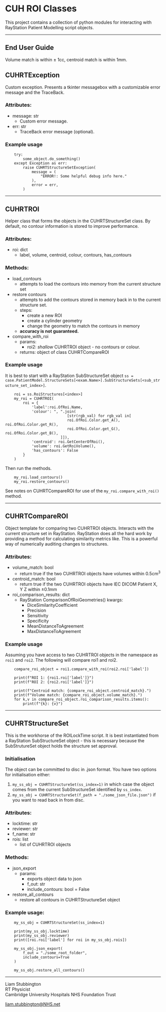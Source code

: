 # CUH ROI Classes
This project contains a collection of python modules for interacting with RayStation Patient Modelling script objects.

---

## End User Guide 
Volume match is within ± 1cc, centroid match is within 1mm.

## CUHRTException 
Custom exception. 
Presents a tkinter messagebox with a customizable error message and the TraceBack. 

### Attributes: 
- message: str
    - Custom error message. 
- err: str
    - TraceBack error message (optional).

### Example usage 
```
    try:
        some_object.do_something() 
    except Exception as err:
        raise CUHRTStructureSetException(
            message = (
                "ERROR!: Some helpful debug info here."
            ),
            error = err,
        )
```
---

## CUHRTROI
Helper class that forms the objects in the CUHRTStructureSet class. By default, no contour information is stored to improve performance. 

### Attributes:
- roi: dict
    - label, volume, centroid, colour, contours, has_contours 

### Methods:
- load_contours 
    - attempts to load the contours into memory from the current structure set 
- restore contours 
    - attempts to add the contours stored in memory back in to the current structure set. 
    - steps:
        - create a new ROI 
        - create a cylinder geometry 
        - change the geometry to match the contours in memory 
    - **accuracy is not guaranteed.**
- compare_with_roi
    - params:
        - roi2: *shallow* CUHRTROI object - no contours or colour.
    - returns: object of class CUHRTCompareROI 

### Example usage 
It is best to start with a RayStation SubStructureSet object `ss = case.PatientModel.StructureSets[<exam.Name>].SubStructureSets[<sub_structure_set_index>]`. 
```
    roi = ss.RoiStructures[<index>]
    my_roi = CUHRTROI(
        roi = {
            'label':roi.OfRoi.Name,
            'colour': ", ".join(
                            [str(rgb_val) for rgb_val in[
                            roi.OfRoi.Color.get_A(), roi.OfRoi.Color.get_R(),
                            roi.OfRoi.Color.get_G(), roi.OfRoi.Color.get_B(),
                         ]]),
            'centroid': roi.GetCenterOfRoi(), 
            'volume': roi.GetRoiVolume(), 
            'has_contours': False
        }
    )

```
Then run the methods. 
```
    my_roi.load_contours() 
    my_roi.restore_contours() 
```
See notes on CUHRTCompareROI for use of the `my_roi.compare_with_roi()` method. 

---

## CUHRTCompareROI
Object template for comparing two CUHRTROI objects. Interacts with the current structure set in RayStation. RayStation does all the hard work by providing a method for calculating similarity metrics like. This is a powerful way of numerically auditing changes to structures. 

### Attributes: 
- volume_match: bool
    - return true if the two CUHRTROI objects have volumes within 0.5cm<sup>3<sup>  
- centroid_match: bool
    - return true if the two CUHRTROI objects have IEC DICOM Patient X, Y Z within ±0.1mm  
- roi_comparison_results: dict
    - RayStation ComparisonOfRoiGeometries() kwargs:
        - DiceSimilarityCoefficient
        - Precision
        - Sensitivity
        - Specificity
        - MeanDistanceToAgreement
        - MaxDistanceToAgreement

### Example usage 
Assuming you have access to two CUHRTROI objects in the namespace as `roi1` and `roi2`. The following will compare roi1 and roi2. 

```
    compare_roi_object = roi1.compare_with_roi(roi2.roi['label'])

    print(f"ROI 1: {roi1.roi['label']}")
    print(f"ROI 2: {roi2.roi['label']}")

    print(f"Centroid match: {compare_roi_object.centroid_match}.")
    print(f"Volume match: {compare_roi_object.volume_match}.")
    for k,v in compare_roi_object.roi_comparison_results.items():
        print(f"{k}: {v}")
```

---

## CUHRTStructureSet
This is the workhorse of the ROILockTime script. It is best instantiated from a RayStation SubStructureSet object - this is necessary because the SubStrutureSet object holds the structure set approval. 

### Initialisation 
The object can be committed to disc in .json format. You have two options for initialisation either:

1. `my_ss_obj = CUHRTStructureSet(ss_index=1)` in which case the object comes from the current SubStructureSet identified by `ss_index`.
2. `my_ss_obj = CUHRTStructureSet(f_path = "./some_json_file.json")` if you want to read back in from disc.  

### Attributes:
- locktime: str 
- reviewer: str
- f_name: str 
- rois: list 
    - list of CUHRTROI objects 

### Methods:
- json_export
    - params:
        - exports object data to json
        - f_out: str 
        - include_contours: bool = False 
- restore_all_contours
    - restore all contours in CUHRTStructureSet object

### Example usage:

```
    my_ss_obj = CUHRTStructureSet(ss_index=1)

    print(my_ss_obj.locktime)
    print(my_ss_obj.reviewer) 
    print([roi.roi['label'] for roi in my_ss_obj.rois])

    my_ss_obj.json_export(
        f_out = "./some_root_folder",
        include_contours=True
    )

    my_ss_obj.restore_all_contours()

```
---
Liam Stubbington <br> RT Physicist
<br>Cambridge University Hospitals NHS Foundation Trust

liam.stubbington@NHS.net